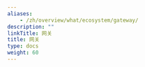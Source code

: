 ```yaml
---
aliases:
    - /zh/overview/what/ecosystem/gateway/
description: ""
linkTitle: 网关
title: 网关
type: docs
weight: 60
---
```

